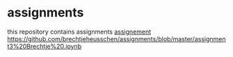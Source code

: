 # assignments
this repository contains assignments 
[assignement](https://github.com/brechtjeheusschen/assignments/blob/master/assignment2.ipynb)
https://github.com/brechtjeheusschen/assignments/blob/master/assignment3%20Brechtje%20.ipynb
